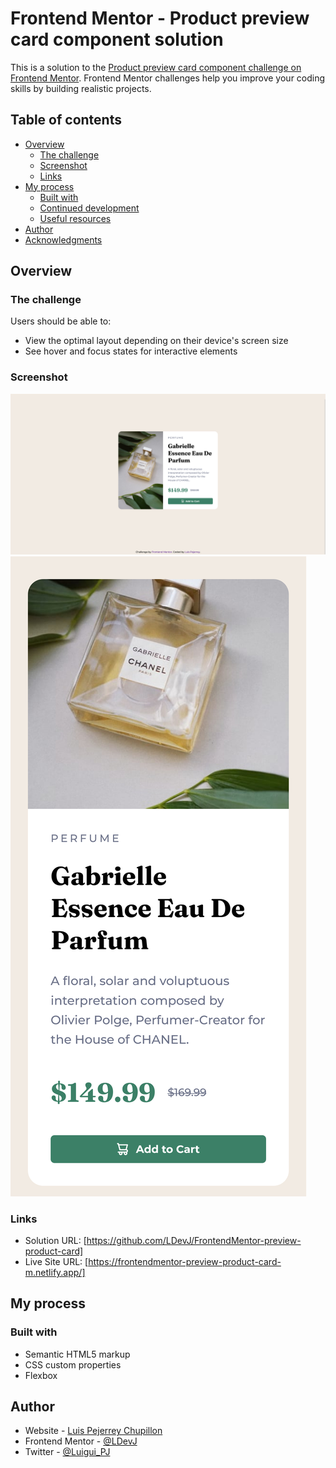 # Frontend Mentor - Product preview card component solution

This is a solution to the [Product preview card component challenge on Frontend Mentor](https://www.frontendmentor.io/challenges/product-preview-card-component-GO7UmttRfa). Frontend Mentor challenges help you improve your coding skills by building realistic projects. 

## Table of contents

- [Overview](#overview)
  - [The challenge](#the-challenge)
  - [Screenshot](#screenshot)
  - [Links](#links)
- [My process](#my-process)
  - [Built with](#built-with)
  - [Continued development](#continued-development)
  - [Useful resources](#useful-resources)
- [Author](#author)
- [Acknowledgments](#acknowledgments)

## Overview

### The challenge

Users should be able to:

- View the optimal layout depending on their device's screen size
- See hover and focus states for interactive elements

### Screenshot

![solution-desktop](images/screenshot-desktop.png)
![solution-mobile](images/screenshot-mobile.png)


### Links

- Solution URL: [https://github.com/LDevJ/FrontendMentor-preview-product-card]
- Live Site URL: [https://frontendmentor-preview-product-card-m.netlify.app/]

## My process

### Built with

- Semantic HTML5 markup
- CSS custom properties
- Flexbox

## Author

- Website - [Luis Pejerrey Chupillon](https://github.com/LDevJ)
- Frontend Mentor - [@LDevJ](https://www.frontendmentor.io/profile/LDevJ)
- Twitter - [@Luigui_PJ](https://twitter.com/Luigui_PJ)

